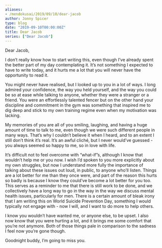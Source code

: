 ```yaml
---
aliases:
- /mendokusai/2019/09/10/dear-jacob
author: Jonny Spicer
type: blog
date: "2019-09-10T00:00:00Z"
title: Dear Jacob
series: ["Dear Jacob"]
---
```

Dear Jacob,

I don’t really know how to start writing this, even though I’ve already spent the better part of my day contemplating it. It’s not something I expected to have to write today, and it hurts me a lot that you will never have the opportunity to read it.

You might never have realised, but I looked up to you in a lot of ways. I long admired your confidence, the way you held yourself, and the way you could be so at ease while talking to anyone, whether they were a stranger or a friend. You were an effortlessly talented fencer but on the other hand your discipline and commitment in the gym was something that inspired me to dig deep and stick to my own training regime even when my motivation was lacking.

My memories of you are all of you smiling, laughing, and having a huge amount of time to talk to me, even though we were such different people in many ways. That’s why I couldn’t believe it when I heard, and to an extent I still don’t think it’s real. It’s an awful cliché, but I never would’ve guessed - you always seemed so happy to me, so in love with life.

It’s difficult not to feel overcome with “what-if”s, although I know that wouldn’t help me or you now. I wish I’d spoken to you more explicitly about my own struggles, but now I understand more fully the importance of talking about these issues out loud, in public, to anyone who’ll listen. Things are a lot better for me than they once were, and part of the reason this hurts so badly is because I know they could’ve become a lot better for you too. This serves as a reminder to me that there is still work to be done, and we collectively have a long way to go in the way in the way we discuss mental  health issues, particularly for men. There is a certain amount of bleak irony that I am writing this on World Suicide Prevention Day, something I would typically not engage with - now I will, and I want to do more to help others.

I know you wouldn’t have wanted me, or anyone else, to be upset. I also now know that you were hurting a lot, and it brings me some comfort that you’re not anymore. Both of those things pale in comparison to the sadness I feel now you’re gone though.

Goodnight buddy, I’m going to miss you.
